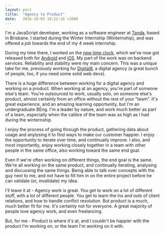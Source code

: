 ```yaml
---
layout: post
title:  "Agency to Product"
date:   2016-10-03 18:22:16 +1000
---
```


I'm a JavaScript developer, working as a software engineer at [Tanda](https://www.tanda.co), based in Brisbane.
I started during the Winter Internship (Winternship), and was offered a job towards the end of my 4 week internship.

During my time there, I worked on the [new time clock](https://timeclock.tanda.co), which we've now got released both
for [Android](android-link) and [iOS](ios-link).  My part of the work was on backend services.  Reliability and
 stability were my main concern.  This was a unique take for me, previously working for 
 [Digital8](https://digital8.com.au), a digital agency (a great bunch of people, too, if you need some solid web devs).
 
There is a huge difference between working for a digital agency and working on a product.  When working at an agency,
you're part of someone else's team.  You're outsourced to work, usually solo, on someone else's product, almost 
certainly from an office without the rest of your "team".  It's great experience, and an amazing learning opportunity,
but I'm an undergraduate BEng.  I'm a leader by nature, and work much better as part of a team, especially when the
calibre of the team was as high as I had during the winternship.

I enjoy the process of going through the product, gathering data about usage and anylysing it to find ways to make our
customer happier.  I enjoy the opportunity to iterate over time, and continually improve.  I also, and most importantly,
enjoy working closely together in a team with other people in the same office, also working toward the same end goal.

Even if we're often working on different things, the end goal is the same.  We're all working on the same product, and
continually iterating, analysing and discussing the same things.  Being able to talk over concepts with the guy next to
me, and not have to fill him in on the entire project before he can validate (or, invalidate) my idea.

I'll leave it at - Agency work is great.  You get to work on a lot of different stuff, with a lot of different people.
You get to learn the ins and outs of client relations, and how to handle conflict resolution.  But product is a much, 
much better fit for me.  It's certainly not for everyone.  A great majority of people love agency work, and even
 freelancing.
 
But, for me - Product is where it's at, and I couldn't be happier with the product I'm working on, or the team I'm
working on it with.